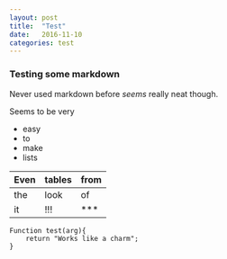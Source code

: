 ```yaml
---
layout: post
title:  "Test"
date:   2016-11-10
categories: test
---
```


### Testing some markdown

Never used markdown before *seems* really neat though.

Seems to be very  
- easy  
- to  
- make  
- lists  

Even | tables | from
--- | --- | ---
the | look | of
it | !!! |***

    Function test(arg){
        return "Works like a charm";
    }

